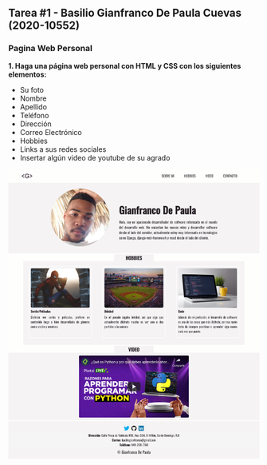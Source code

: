 ## Tarea #1 - Basilio Gianfranco De Paula Cuevas (2020-10552)

### Pagina Web Personal 

**1. Haga una página web personal con HTML y CSS con los siguientes elementos:**
- Su foto
- Nombre
- Apellido
- Teléfono
- Dirección
- Correo Electrónico
- Hobbies
- Links a sus redes sociales
- Insertar algún video de youtube de su agrado

![Mi Pagina Web](./assets/Page.png)